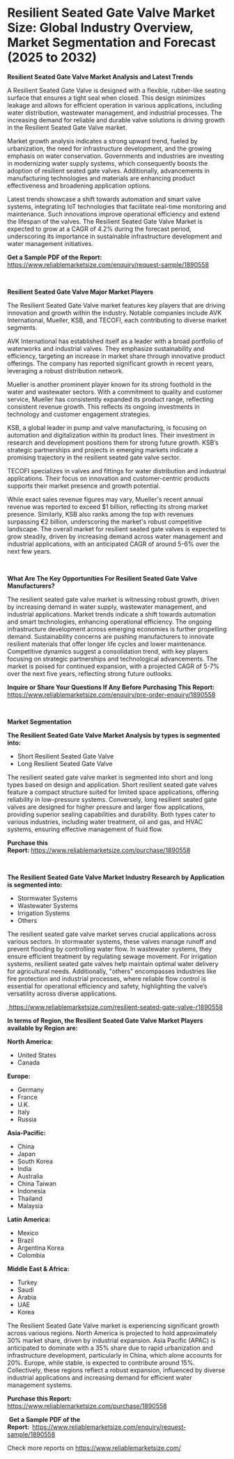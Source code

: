 <p><h1>Resilient Seated Gate Valve Market Size: Global Industry Overview, Market Segmentation and Forecast (2025 to 2032)</h1></p><p><strong>Resilient Seated Gate Valve Market Analysis and Latest Trends</strong></p>
<p><p>A Resilient Seated Gate Valve is designed with a flexible, rubber-like seating surface that ensures a tight seal when closed. This design minimizes leakage and allows for efficient operation in various applications, including water distribution, wastewater management, and industrial processes. The increasing demand for reliable and durable valve solutions is driving growth in the Resilient Seated Gate Valve market.</p><p>Market growth analysis indicates a strong upward trend, fueled by urbanization, the need for infrastructure development, and the growing emphasis on water conservation. Governments and industries are investing in modernizing water supply systems, which consequently boosts the adoption of resilient seated gate valves. Additionally, advancements in manufacturing technologies and materials are enhancing product effectiveness and broadening application options.</p><p>Latest trends showcase a shift towards automation and smart valve systems, integrating IoT technologies that facilitate real-time monitoring and maintenance. Such innovations improve operational efficiency and extend the lifespan of the valves. The Resilient Seated Gate Valve Market is expected to grow at a CAGR of 4.2% during the forecast period, underscoring its importance in sustainable infrastructure development and water management initiatives.</p></p>
<p><strong>Get a Sample PDF of the Report:&nbsp;</strong> <a href="https://www.reliablemarketsize.com/enquiry/request-sample/1890558?utm_campaign=1879&utm_medium=2&utm_source=Github&utm_content=ia&utm_term=23022025&utm_id=resilient-seated-gate-valve">https://www.reliablemarketsize.com/enquiry/request-sample/1890558</a></p>
<p>&nbsp;</p>
<p><strong>Resilient Seated Gate Valve Major Market Players</strong></p>
<p><p>The Resilient Seated Gate Valve market features key players that are driving innovation and growth within the industry. Notable companies include AVK International, Mueller, KSB, and TECOFI, each contributing to diverse market segments.</p><p>AVK International has established itself as a leader with a broad portfolio of waterworks and industrial valves. They emphasize sustainability and efficiency, targeting an increase in market share through innovative product offerings. The company has reported significant growth in recent years, leveraging a robust distribution network.</p><p>Mueller is another prominent player known for its strong foothold in the water and wastewater sectors. With a commitment to quality and customer service, Mueller has consistently expanded its product range, reflecting consistent revenue growth. This reflects its ongoing investments in technology and customer engagement strategies.</p><p>KSB, a global leader in pump and valve manufacturing, is focusing on automation and digitalization within its product lines. Their investment in research and development positions them for strong future growth. KSB’s strategic partnerships and projects in emerging markets indicate a promising trajectory in the resilient seated gate valve sector.</p><p>TECOFI specializes in valves and fittings for water distribution and industrial applications. Their focus on innovation and customer-centric products supports their market presence and growth potential. </p><p>While exact sales revenue figures may vary, Mueller's recent annual revenue was reported to exceed $1 billion, reflecting its strong market presence. Similarly, KSB also ranks among the top with revenues surpassing €2 billion, underscoring the market's robust competitive landscape. The overall market for resilient seated gate valves is expected to grow steadily, driven by increasing demand across water management and industrial applications, with an anticipated CAGR of around 5-6% over the next few years.</p></p>
<p>&nbsp;</p>
<p><strong>What Are The Key Opportunities For Resilient Seated Gate Valve Manufacturers?</strong></p>
<p><p>The resilient seated gate valve market is witnessing robust growth, driven by increasing demand in water supply, wastewater management, and industrial applications. Market trends indicate a shift towards automation and smart technologies, enhancing operational efficiency. The ongoing infrastructure development across emerging economies is further propelling demand. Sustainability concerns are pushing manufacturers to innovate resilient materials that offer longer life cycles and lower maintenance. Competitive dynamics suggest a consolidation trend, with key players focusing on strategic partnerships and technological advancements. The market is poised for continued expansion, with a projected CAGR of 5-7% over the next five years, reflecting strong future outlooks.</p></p>
<p><strong>Inquire or Share Your Questions If Any Before Purchasing This Report:</strong> <a href="https://www.reliablemarketsize.com/enquiry/pre-order-enquiry/1890558?utm_campaign=1879&utm_medium=2&utm_source=Github&utm_content=ia&utm_term=23022025&utm_id=resilient-seated-gate-valve">https://www.reliablemarketsize.com/enquiry/pre-order-enquiry/1890558</a></p>
<p>&nbsp;</p>
<p><strong>Market Segmentation</strong></p>
<p><strong>The Resilient Seated Gate Valve Market Analysis by types is segmented into:</strong></p>
<p><ul><li>Short Resilient Seated Gate Valve</li><li>Long Resilient Seated Gate Valve</li></ul></p>
<p><p>The resilient seated gate valve market is segmented into short and long types based on design and application. Short resilient seated gate valves feature a compact structure suited for limited space applications, offering reliability in low-pressure systems. Conversely, long resilient seated gate valves are designed for higher pressure and larger flow applications, providing superior sealing capabilities and durability. Both types cater to various industries, including water treatment, oil and gas, and HVAC systems, ensuring effective management of fluid flow.</p></p>
<p><strong>Purchase this Report:&nbsp;</strong><a href="https://www.reliablemarketsize.com/purchase/1890558?utm_campaign=1879&utm_medium=2&utm_source=Github&utm_content=ia&utm_term=23022025&utm_id=resilient-seated-gate-valve">https://www.reliablemarketsize.com/purchase/1890558</a></p>
<p>&nbsp;</p>
<p><strong>The Resilient Seated Gate Valve Market Industry Research by Application is segmented into:</strong></p>
<p><ul><li>Stormwater Systems</li><li>Wastewater Systems</li><li>Irrigation Systems</li><li>Others</li></ul></p>
<p><p>The resilient seated gate valve market serves crucial applications across various sectors. In stormwater systems, these valves manage runoff and prevent flooding by controlling water flow. In wastewater systems, they ensure efficient treatment by regulating sewage movement. For irrigation systems, resilient seated gate valves help maintain optimal water delivery for agricultural needs. Additionally, "others" encompasses industries like fire protection and industrial processes, where reliable flow control is essential for operational efficiency and safety, highlighting the valve’s versatility across diverse applications.</p></p>
<p><a href="https://www.reliablemarketsize.com/resilient-seated-gate-valve-r1890558?utm_campaign=1879&utm_medium=2&utm_source=Github&utm_content=ia&utm_term=23022025&utm_id=resilient-seated-gate-valve">&nbsp;https://www.reliablemarketsize.com/resilient-seated-gate-valve-r1890558</a></p>
<p><strong>In terms of Region, the Resilient Seated Gate Valve Market Players available by Region are:</strong></p>
<p>
    <p> <strong> North America: </strong>
        <ul>
            <li>United States</li>
            <li>Canada</li>
        </ul>
        </p> 
    <p> <strong> Europe: </strong>
        <ul>
            <li>Germany</li>
            <li>France</li>
            <li>U.K.</li>
            <li>Italy</li>
            <li>Russia</li>
        </ul>
        </p> 
    <p> <strong> Asia-Pacific: </strong>
        <ul>
            <li>China</li>
            <li>Japan</li>
            <li>South Korea</li>
            <li>India</li>
            <li>Australia</li>
            <li>China Taiwan</li>
            <li>Indonesia</li>
            <li>Thailand</li>
            <li>Malaysia</li>
        </ul>
        </p> 
    <p> <strong> Latin America: </strong>
        <ul>
            <li>Mexico</li>
            <li>Brazil</li>
            <li>Argentina Korea</li>
            <li>Colombia</li>
        </ul>
        </p> 
    <p> <strong> Middle East & Africa: </strong>
        <ul>
            <li>Turkey</li>
            <li>Saudi</li>
            <li>Arabia</li>
            <li>UAE</li>
            <li>Korea</li>
        </ul>
    </p>
    </p>
<p><p>The Resilient Seated Gate Valve market is experiencing significant growth across various regions. North America is projected to hold approximately 30% market share, driven by industrial expansion. Asia Pacific (APAC) is anticipated to dominate with a 35% share due to rapid urbanization and infrastructure development, particularly in China, which alone accounts for 20%. Europe, while stable, is expected to contribute around 15%. Collectively, these regions reflect a robust expansion, influenced by diverse industrial applications and increasing demand for efficient water management systems.</p></p>
<p><strong>Purchase this Report: </strong><a href="https://www.reliablemarketsize.com/purchase/1890558?utm_campaign=1879&utm_medium=2&utm_source=Github&utm_content=ia&utm_term=23022025&utm_id=resilient-seated-gate-valve">https://www.reliablemarketsize.com/purchase/1890558</a></p>
<p>&nbsp;<strong>Get a Sample PDF of the Report:&nbsp;&nbsp;</strong><a href="https://www.reliablemarketsize.com/enquiry/request-sample/1890558?utm_campaign=1879&utm_medium=2&utm_source=Github&utm_content=ia&utm_term=23022025&utm_id=resilient-seated-gate-valve">https://www.reliablemarketsize.com/enquiry/request-sample/1890558</a></p>
<p><strong></strong></p>
<p>Check more reports on <a href="https://www.reliablemarketsize.com/?utm_campaign=1879&utm_medium=2&utm_source=Github&utm_content=ia&utm_term=23022025&utm_id=resilient-seated-gate-valve">https://www.reliablemarketsize.com/</a></p>